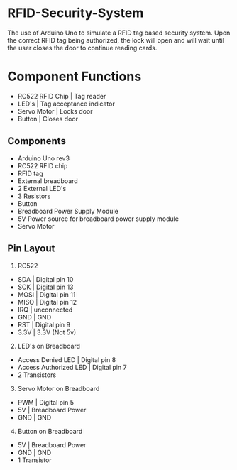 # RFID-Security-System
The use of Arduino Uno to simulate a RFID tag based security system.
Upon the correct RFID tag being authorized, the lock will open and will wait until the user closes the door to continue reading cards.

# Component Functions
- RC522 RFID Chip | Tag reader
- LED's | Tag acceptance indicator
- Servo Motor | Locks door
- Button | Closes door

## Components
- Arduino Uno rev3
- RC522 RFID chip
- RFID tag
- External breadboard
- 2 External LED's
- 3 Resistors
- Button
- Breadboard Power Supply Module
- 5V Power source for breadboard power supply module
- Servo Motor

## Pin Layout
1. RC522
- SDA | Digital pin 10
- SCK | Digital pin 13
- MOSI | Digital pin 11
- MISO | Digital pin 12
- IRQ | unconnected
- GND | GND
- RST | Digital pin 9
- 3.3V | 3.3V (Not 5v)

2. LED's on Breadboard
- Access Denied LED | Digital pin 8
- Access Authorized LED | Digital pin 7
- 2 Transistors

3. Servo Motor on Breadboard
- PWM | Digital pin 5
- 5V |  Breadboard Power
- GND | GND

4. Button on Breadboard
- 5V | Breadboard Power
- GND | GND
- 1 Transistor